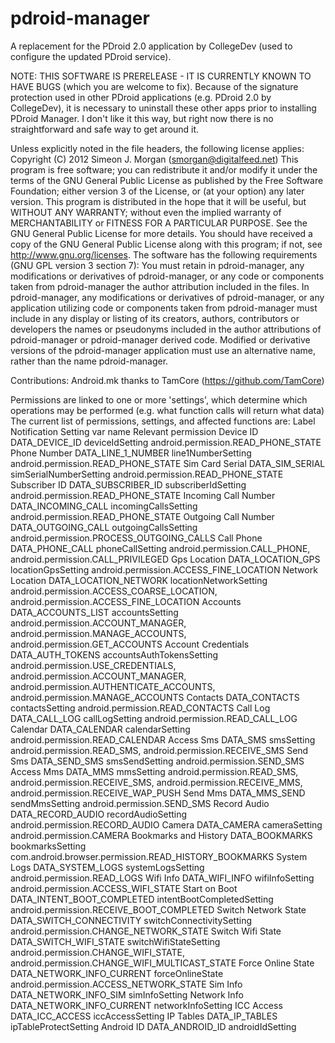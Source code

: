 pdroid-manager
==============

A replacement for the PDroid 2.0 application by CollegeDev (used to configure the updated PDroid service). 

NOTE: THIS SOFTWARE IS PRERELEASE - IT IS CURRENTLY KNOWN TO HAVE BUGS (which you are welcome to fix).
Because of the signature protection used in other PDroid applications (e.g. PDroid 2.0 by CollegeDev), it is necessary to uninstall these other apps prior to installing PDroid Manager. I don't like it this way, but right now there is no straightforward and safe way to get around it.

Unless explicitly noted in the file headers, the following license applies:
Copyright (C) 2012 Simeon J. Morgan (smorgan@digitalfeed.net)
This program is free software; you can redistribute it and/or modify it under
the terms of the GNU General Public License as published by the Free Software
Foundation; either version 3 of the License, or (at your option) any later version.
This program is distributed in the hope that it will be useful, but WITHOUT ANY
WARRANTY; without even the implied warranty of MERCHANTABILITY or FITNESS FOR A
PARTICULAR PURPOSE. See the GNU General Public License for more details.
You should have received a copy of the GNU General Public License along with
this program; if not, see <http://www.gnu.org/licenses>.
The software has the following requirements (GNU GPL version 3 section 7):
You must retain in pdroid-manager, any modifications or derivatives of
pdroid-manager, or any code or components taken from pdroid-manager the author
attribution included in the files.
In pdroid-manager, any modifications or derivatives of pdroid-manager, or any
application utilizing code or components taken from pdroid-manager must include
in any display or listing of its creators, authors, contributors or developers
the names or pseudonyms included in the author attributions of pdroid-manager
or pdroid-manager derived code.
Modified or derivative versions of the pdroid-manager application must use an
alternative name, rather than the name pdroid-manager.

Contributions:
Android.mk thanks to TamCore (https://github.com/TamCore)

Permissions are linked to one or more 'settings', which determine which operations may be performed (e.g. what function calls will return what data)
The current list of permissions, settings, and affected functions are:
Label					Notification			Setting var name			Relevant permission
Device ID				DATA_DEVICE_ID			deviceIdSetting				android.permission.READ_PHONE_STATE
Phone Number			DATA_LINE_1_NUMBER		line1NumberSetting			android.permission.READ_PHONE_STATE
Sim Card Serial			DATA_SIM_SERIAL			simSerialNumberSetting		android.permission.READ_PHONE_STATE
Subscriber ID			DATA_SUBSCRIBER_ID		subscriberIdSetting			android.permission.READ_PHONE_STATE
Incoming Call Number	DATA_INCOMING_CALL		incomingCallsSetting		android.permission.READ_PHONE_STATE
Outgoing Call Number	DATA_OUTGOING_CALL		outgoingCallsSetting		android.permission.PROCESS_OUTGOING_CALLS 
Call Phone				DATA_PHONE_CALL			phoneCallSetting			android.permission.CALL_PHONE, android.permission.CALL_PRIVILEGED
Gps Location			DATA_LOCATION_GPS		locationGpsSetting			android.permission.ACCESS_FINE_LOCATION
Network Location		DATA_LOCATION_NETWORK	locationNetworkSetting		android.permission.ACCESS_COARSE_LOCATION, android.permission.ACCESS_FINE_LOCATION
Accounts				DATA_ACCOUNTS_LIST		accountsSetting				android.permission.ACCOUNT_MANAGER, android.permission.MANAGE_ACCOUNTS, android.permission.GET_ACCOUNTS
Account Credentials		DATA_AUTH_TOKENS		accountsAuthTokensSetting	android.permission.USE_CREDENTIALS, android.permission.ACCOUNT_MANAGER, android.permission.AUTHENTICATE_ACCOUNTS, android.permission.MANAGE_ACCOUNTS
Contacts				DATA_CONTACTS			contactsSetting				android.permission.READ_CONTACTS
Call Log				DATA_CALL_LOG			callLogSetting				android.permission.READ_CALL_LOG
Calendar				DATA_CALENDAR			calendarSetting				android.permission.READ_CALENDAR
Access Sms				DATA_SMS				smsSetting					android.permission.READ_SMS, android.permission.RECEIVE_SMS
Send Sms				DATA_SEND_SMS			smsSendSetting				android.permission.SEND_SMS
Access Mms				DATA_MMS				mmsSetting					android.permission.READ_SMS, android.permission.RECEIVE_SMS, android.permission.RECEIVE_MMS, android.permission.RECEIVE_WAP_PUSH
Send Mms				DATA_MMS_SEND			sendMmsSetting				android.permission.SEND_SMS
Record Audio			DATA_RECORD_AUDIO		recordAudioSetting			android.permission.RECORD_AUDIO
Camera					DATA_CAMERA				cameraSetting				android.permission.CAMERA
Bookmarks and History	DATA_BOOKMARKS			bookmarksSetting			com.android.browser.permission.READ_HISTORY_BOOKMARKS
System Logs				DATA_SYSTEM_LOGS		systemLogsSetting			android.permission.READ_LOGS
Wifi Info				DATA_WIFI_INFO			wifiInfoSetting				android.permission.ACCESS_WIFI_STATE
Start on Boot			DATA_INTENT_BOOT_COMPLETED intentBootCompletedSetting	android.permission.RECEIVE_BOOT_COMPLETED
Switch Network State	DATA_SWITCH_CONNECTIVITY	switchConnectivitySetting	android.permission.CHANGE_NETWORK_STATE
Switch Wifi State		DATA_SWITCH_WIFI_STATE	switchWifiStateSetting		android.permission.CHANGE_WIFI_STATE, android.permission.CHANGE_WIFI_MULTICAST_STATE
Force Online State		DATA_NETWORK_INFO_CURRENT	forceOnlineState		android.permission.ACCESS_NETWORK_STATE
Sim Info				DATA_NETWORK_INFO_SIM	simInfoSetting
Network Info			DATA_NETWORK_INFO_CURRENT	networkInfoSetting 
ICC Access				DATA_ICC_ACCESS			iccAccessSetting
IP Tables				DATA_IP_TABLES			ipTableProtectSetting
Android ID				DATA_ANDROID_ID			androidIdSetting
